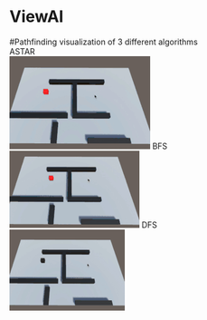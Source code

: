 # ViewAI
#Pathfinding visualization of 3 different algorithms  
ASTAR  
![img](https://github.com/MashiroShina/ViewAI/blob/master/ASTAR.gif)
BFS  
![img](https://github.com/MashiroShina/ViewAI/blob/master/BFS.gif)
DFS  
![img](https://github.com/MashiroShina/ViewAI/blob/master/DFS.gif)
